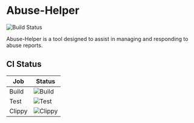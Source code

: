 # Abuse-Helper

![Build Status](https://github.com/habibayoub/Abuse-Helper/workflows/Rust%20CI/badge.svg)

Abuse-Helper is a tool designed to assist in managing and responding to abuse reports.

## CI Status

| Job       | Status                                                                                                                    |
|-----------|---------------------------------------------------------------------------------------------------------------------------|
| Build     | ![Build](https://github.com/habibayoub/Abuse-Helper/actions/workflows/rust-ci.yml/badge.svg?event=push&job=build)   |
| Test      | ![Test](https://github.com/habibayoub/Abuse-Helper/actions/workflows/rust-ci.yml/badge.svg?event=push&job=test)     |
| Clippy    | ![Clippy](https://github.com/habibayoub/Abuse-Helper/actions/workflows/rust-ci.yml/badge.svg?event=push&job=clippy) |